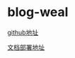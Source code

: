 # blog-weal

[github地址](https://github.com/myweal/blog-weal.git)

[文档部署地址](https://myweal.github.io/blog-weal/#/)